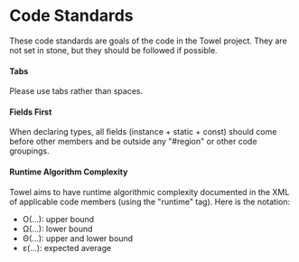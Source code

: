 ﻿# Code Standards

These code standards are goals of the code in the Towel project. They are not set in stone, but they should be followed if possible.

#### Tabs

Please use tabs rather than spaces.

#### Fields First

When declaring types, all fields (instance + static + const) should come before other members and be outside any "#region" or other code groupings.

#### Runtime Algorithm Complexity

Towel aims to have runtime algorithmic complexity documented in the XML of applicable code members (using the "runtime" tag). Here is the notation:

- O(...): upper bound
- Ω(...): lower bound
- Θ(...): upper and lower bound
- ε(...): expected average

